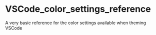 # VSCode_color_settings_reference
A very basic reference for the color settings available when theming VSCode
